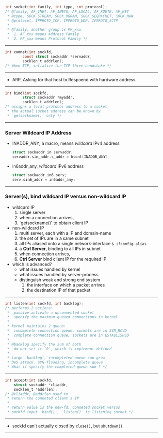 ```c
int socket(int family, int type, int protocol);
/* @family, AF_INET, AF_INET6, AF_LOCAL, AF_ROUTE, AF_KEY
 * @type, SOCK_STREAM, SOCK_DGRAM, SOCK_SEQPACKET, SOCK_RAW
 * @protocol, IPPROTO_TCP, IPPROTO_UDP, IPPROTO_SCTP
 *
 * @family, another group is PF_xxx
 *  1. AF_xxx means Address Family
 *  2. PF_xxx means Protocol Family */
```

---
```c
int connet(int sockfd,
        const struct sockaddr *servaddr,
        socklen_t addrlen);
/* When TCP, intialize the TCP three-handshake */
```

---
+ ARP, Asking for that host to Respoend with hardware address

---
```c
int bind(int sockfd,
        struct sockaddr *myaddr,
        socklen_t addrlen);
/* assigns a local protocol address to a socket,
 * the actual socket address can be known by
 * `getsockname()' only */
```

---
### Server Wildcard IP Address
+ INADDR_ANY, a macro, means *wildcard* IPv4 address
    ```c
    struct sockaddr_in servaddr;
    servaddr.sin_addr.s_addr = htonl(INADDR_ANY);
    ```

+ in6addr_any, *wildcard* IPv6 address
    ```c
    struct sockaddr_in6 serv;
    serv.sin6_addr = in6addr_any;
    ```

---
### Server(s), bind wildcard IP versus non-wildcard IP
+ wildcard IP
    1. single server
    2. when a connection arrives,
    3. `getsockname()' to obtain client IP
+ non-wildcard IP
    1. multi server, each with a IP and domain-name
    2. the set of IPs are in a same subnet
    3. all IPs aliased onto a single network-interface
        `$ ifconfig alias`
    4. a **Ctrl Server**, binding to all IPs in subnet
    5. when connection arrives,
    6. **Ctrl Server** bind client IP for the required IP
+ which is advanced?
    + what issues handled by kernel
    + what issues handled by server-process
    + distinguish weak and strong end system
        1. the interface on which a packet arrives
        2. the destination IP of that packet

---
```c
int listen(int sockfd, int backlog);
/* performs 2 actions:
 *  passive activate a unconnected socket
 *  specify the maximum queued connections in kernel
 *
 * kernel maintains 2 queue:
 *  incomplete connection queue, sockets are in SYN_RCVD
 *  complete connection queue, sockets are in ESTABLISHED
 *
 * @backlog specify the sum of both
 *  do not set it `0', which is implement-defined
 *
 * large `backlog`, incompleted queue can grow
 * DoS attack, SYN-flooding, incomplete queue
 * What if specify the completed queue sum ? */
```

---
```c
int accept(int sockfd,
    struct sockaddr *cliaddr,
    socklen_t *addrlen);
/* @cliaddr, @addrlen used to
 * return the conneted client's IP
 *
 * return value is the new-fd, conneted socket versus
 * sockfd input `bind()', `listen()' is listening socket */
```
---
+ sockfd can't actually closed by `close()`, but `shutdown()`

---

